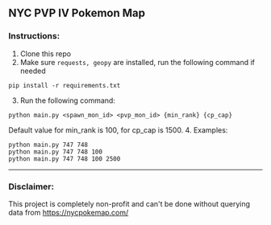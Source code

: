 ## NYC PVP IV Pokemon Map

### Instructions:
1. Clone this repo
2. Make sure <code>requests, geopy</code> are installed, run the following command if needed
```commandline
pip install -r requirements.txt
```
3. Run the following command:
```commandline
python main.py <spawn_mon_id> <pvp_mon_id> {min_rank} {cp_cap}
```
Default value for min_rank is 100, for cp_cap is 1500. 
4. Examples:
```commandline
python main.py 747 748
python main.py 747 748 100
python main.py 747 748 100 2500
```

---

### Disclaimer:

This project is completely non-profit and can't be done without querying data from https://nycpokemap.com/